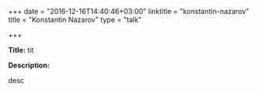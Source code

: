 +++
date = "2016-12-16T14:40:46+03:00"
linktitle = "konstantin-nazarov"
title = "Konstantin Nazarov"
type = "talk"

+++

<div class="span-15  ">
  <div class="span-15  last ">
  <p><strong>Title:</strong>
tit
</p>

<p><strong>Description:</strong></p>

<p>
desc
</p>
<p>

  </div>
</div>

